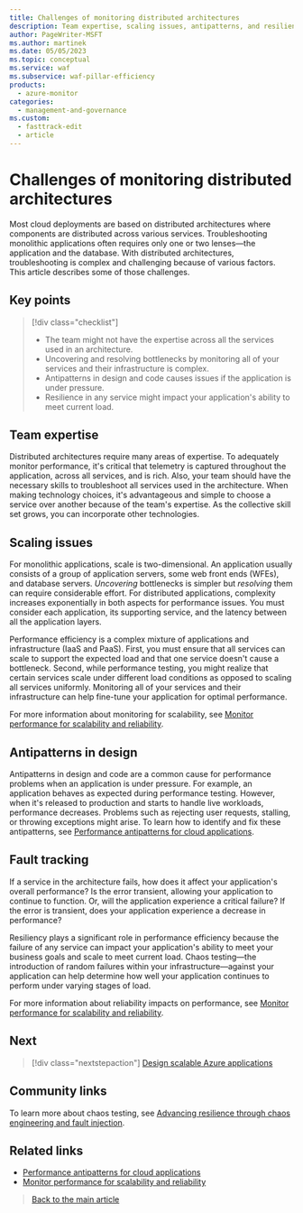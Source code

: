 ```yaml
---
title: Challenges of monitoring distributed architectures
description: Team expertise, scaling issues, antipatterns, and resiliency tracking issues when monitoring for performance efficiency
author: PageWriter-MSFT
ms.author: martinek
ms.date: 05/05/2023
ms.topic: conceptual
ms.service: waf
ms.subservice: waf-pillar-efficiency
products:
  - azure-monitor
categories:
  - management-and-governance
ms.custom:
  - fasttrack-edit
  - article
---
```


# Challenges of monitoring distributed architectures

Most cloud deployments are based on distributed architectures where components are distributed across various services. Troubleshooting monolithic applications often requires only one or two lenses&mdash;the application and the database. With distributed architectures, troubleshooting is complex and challenging because of various factors. This article describes some of those challenges.

## Key points

> [!div class="checklist"]
>
> - The team might not have the expertise across all the services used in an architecture.
> - Uncovering and resolving bottlenecks by monitoring all of your services and their infrastructure is complex.
> - Antipatterns in design and code causes issues if the application is under pressure.
> - Resilience in any service might impact your application's ability to meet current load.

## Team expertise

Distributed architectures require many areas of expertise. To adequately monitor performance, it's critical that telemetry is captured throughout the application, across all services, and is rich. Also, your team should have the necessary skills to troubleshoot all services used in the architecture. When making technology choices, it's advantageous and simple to choose a service over another because of the team's expertise. As the collective skill set grows, you can incorporate other technologies.

## Scaling issues

For monolithic applications, scale is  two-dimensional. An application usually consists of a group of application servers, some web front ends (WFEs), and database servers. _Uncovering_ bottlenecks is simpler but _resolving_ them can require considerable effort. For distributed applications, complexity increases exponentially in both aspects for performance issues. You must consider each application, its supporting service, and the latency between all the application layers.

Performance efficiency is a complex mixture of applications and infrastructure (IaaS and PaaS). First, you must ensure that all services can scale to support the expected load and that one service doesn't cause a bottleneck. Second, while performance testing, you might realize that certain services scale under different load conditions as opposed to scaling all services uniformly. Monitoring all of your services and their infrastructure can help fine-tune your application for optimal performance.

For more information about monitoring for scalability, see [Monitor performance for scalability and reliability](monitor-scalability-reliability.md).

## Antipatterns in design

Antipatterns in design and code are a common cause for performance problems when an application is under pressure. For example, an application behaves as expected during performance testing. However, when it's released to production and starts to handle live workloads, performance decreases. Problems such as rejecting user requests, stalling, or throwing exceptions might arise. To learn how to identify and fix these antipatterns, see [Performance antipatterns for cloud applications](/azure/architecture/antipatterns/).

## Fault tracking

If a service in the architecture fails, how does it affect your application's overall performance? Is the error transient, allowing your application to continue to function. Or, will the application experience a critical failure? If the error is transient, does your application experience a decrease in performance?

Resiliency plays a significant role in performance efficiency because the failure of any service can impact your application's ability to meet your business goals and scale to meet current load. Chaos testing&mdash;the introduction of random failures within your infrastructure&mdash;against your application can help determine how well your application continues to perform under varying stages of load.

For more information about reliability impacts on performance, see [Monitor performance for scalability and reliability](monitor-scalability-reliability.md).

## Next

> [!div class="nextstepaction"]
> [Design scalable Azure applications](design-apps.md)

## Community links

To learn more about chaos testing, see [Advancing resilience through chaos engineering and fault injection](https://azure.microsoft.com/blog/advancing-resilience-through-chaos-engineering-and-fault-injection/).

## Related links

- [Performance antipatterns for cloud applications](/azure/architecture/antipatterns/)
- [Monitor performance for scalability and reliability](monitor-scalability-reliability.md)

> [Back to the main article](design-checklist.md)
